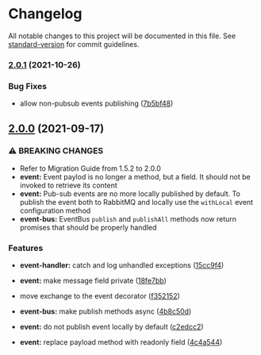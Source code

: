 # Changelog

All notable changes to this project will be documented in this file. See [standard-version](https://github.com/conventional-changelog/standard-version) for commit guidelines.

### [2.0.1](https://github.com/goparrot/nestjs-pubsub-event-bus/compare/v2.0.0...v2.0.1) (2021-10-26)


### Bug Fixes

* allow non-pubsub events publishing ([7b5bf48](https://github.com/goparrot/nestjs-pubsub-event-bus/commit/7b5bf484aefa166b8695375a3c94743036082512))

## [2.0.0](https://github.com/goparrot/nestjs-pubsub-event-bus/compare/v1.5.2...v2.0.0) (2021-09-17)


### ⚠ BREAKING CHANGES

* Refer to Migration Guide from 1.5.2 to 2.0.0
* **event:** Event paylod is no longer a method, but a field. It should not be invoked to
retrieve its content
* **event:** Pub-sub events are no more locally published by default. To publish the event both
to RabbitMQ and locally use the `withLocal` event configuration method
* **event-bus:** EventBus `publish` and `publishAll` methods now return promises that should be
properly handled

### Features

* **event-handler:** catch and log unhandled exceptions ([15cc9f4](https://github.com/goparrot/nestjs-pubsub-event-bus/commit/15cc9f45d05414726d914e6fb96048856391241c))
* **event:** make message field private ([18fe7bb](https://github.com/goparrot/nestjs-pubsub-event-bus/commit/18fe7bbf5679cbf077f9ebd3009b450357aeca9a))
* move exchange to the event decorator ([f352152](https://github.com/goparrot/nestjs-pubsub-event-bus/commit/f3521520f0ceaba2d2f36e7f6598b36fa30e0929))


* **event-bus:** make publish methods async ([4b8c50d](https://github.com/goparrot/nestjs-pubsub-event-bus/commit/4b8c50d455c0def642143cf7050c1986a2e7ee84))
* **event:** do not publish event locally by default ([c2edcc2](https://github.com/goparrot/nestjs-pubsub-event-bus/commit/c2edcc20a410d0ba1bdb773294d94e1fb9ee2574))
* **event:** replace payload method with readonly field ([4c4a544](https://github.com/goparrot/nestjs-pubsub-event-bus/commit/4c4a5448e36240c495e81d8c944480ce4982214c))
